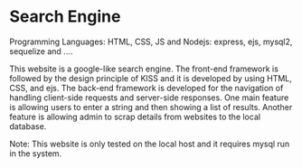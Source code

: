# Search Engine

Programming Languages: HTML, CSS, JS and Nodejs: express, ejs, mysql2, sequelize and ....

This website is a google-like search engine. The front-end framework is followed by the design principle of KISS and it is developed by using HTML, CSS, and ejs.  The back-end framework is developed for the navigation of handling client-side requests and server-side responses. One main feature is allowing users to enter a string and then showing a list of results. Another feature is allowing admin to scrap details from websites to the local database.

Note: This website is only tested on the local host and it requires mysql run in the system.
